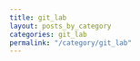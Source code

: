 ```yaml
---
title: git_lab
layout: posts_by_category
categories: git_lab
permalink: "/category/git_lab"
---
```


